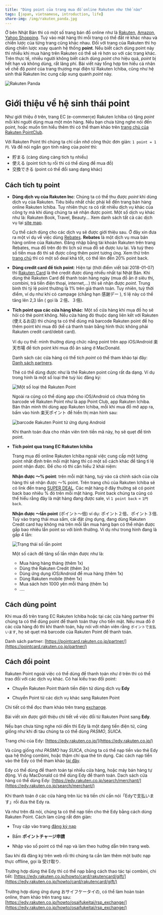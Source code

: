 ```yaml
---
title: "Dùng point của trang mua đồ online Rakuten như thế nào"
tags: [japan, vietnamese, introduction, life]
share-img: /img/rakuten_panda.jpg
---
```


Ở bên Nhật Bản thì có một số trang bán đồ online như là [Rakuten](https://www.rakuten.co.jp/), [Amazon](https://www.amazon.co.jp/), [Yahoo Shopping](https://shopping.yahoo.co.jp/). Tuỳ vào mặt hàng thì mỗi trang có thể đắt rẻ khác nhau và chiến lược của từng trang cũng khác nhau. Đối với trang của Rakuten thì họ dùng chiến lược xoay quanh hệ thống **point**. Nếu biết cách dùng point này thì nhiều khi mua hàng trên Rakuten có thể sẽ rẻ hơn so với các trang khác. Trên thực tế, nhiều người không biết cách dùng *point* cho hiệu quả, *point* bị hết hạn và không dùng, rất lãng phí. Bài viết này tổng hợp tìm hiểu cá nhân về chế độ *point* của trang thương mại điện tử Rakuten Ichiba, cũng như hệ sinh thái Rakuten Inc cung cấp xung quanh *point* này.

![Rakuten Panda](/img/rakuten_panda.jpg)

# Giới thiệu về hệ sinh thái point

Như giới thiệu ở trên, trang EC (e-commerce) Rakuten Ichiba có tặng *point* mỗi khi người dùng mua một món hàng. Nếu bạn chưa từng nghe nói đến point, hoặc muốn tìm hiểu thêm thì có thể tham khảo trên [trang chủ của Rakuten PointClub](https://point.rakuten.co.jp/guidance/?l-id=point_header_guidance).

Với Rakuten Point thì chúng ta chỉ cần nhớ công thức đơn giản: `1 point = 1円`. Và để nói ngắn gọn tính năng của *point* thì:

* 貯まる (càng dùng càng tích tụ nhiều)
* 使える (point tích tụ rồi thì có thể dùng để mua đồ)
* 交換できる (point có thể đổi sang dạng khác)

## Cách tích tụ point

* **Dùng dịch vụ của Rakuten Inc**: Chúng ta có thể thu được *point* khi dùng dịch vụ của Rakuten. Tiêu biểu nhất chắc phải kể đến trang bán hàng online Rakuten Ichiba. Tuy nhiên thực ra có rất nhiều dịch vụ khác của công ty mà khi dùng chúng ta sẽ nhận được point. Một số dịch vụ khác như là: Rakuten Book, Travel, Beauty... Xem danh sách tất cả các dịch vụ tại [site map](https://www.rakuten.co.jp/sitemap/). 

  Cụ thể cách dùng cho các dịch vụ sẽ được giới thiệu sau. Ở đây xin đưa ra một ví dụ về việc dùng [Rebates](https://www.rebates.jp/static/sem). **Rebates** là một dịch vụ mua bán hàng online của Rakuten. Đăng nhập bằng tài khoản Rakuten trên trang Rebates, mua đồ trên đó thì lịch sử mua đồ sẽ được lưu lại. Và tuỳ theo số tiền mua đó thì sẽ được công thêm point tương ứng. Xem thử trên [trang chủ](https://www.rebates.jp/) thì có một số deal khá tốt, có thể lên đến 20% point back.

* **Dùng credit card để tích point**: Hiện tại (thời điểm viết bài 2018-01-07) thì [Rakuten Card](https://www.rakuten-card.co.jp/) là thẻ credit được dùng nhiều nhất tại Nhật Bản. Khi dùng thẻ Rakuten Card để thanh toán hàng ngày (mua đồ ăn ở siêu thị, combini, trả tiền điện thoại, internet,...) thì sẽ nhận được *point*. Trung bình thì tỷ lệ point thường là 1% trên giá thanh toán. Tuy nhiên, tuỳ thời điểm, ví dụ như khi có campage (chẳng hạn 感謝デー ), tỉ lệ này có thể tăng lên 2,3 lần ( gọi là ２倍、３倍).

* **Tích point qua các cửa hàng khác**: Một số cửa hàng khi mua đồ họ sẽ hỏi có thẻ point không. Nếu cửa hàng đó thuộc dạng liên kết với Rakuten (使えるお店) thì chúng ta có thể dùng mã barcode Rakuten point để họ thêm point khi mua đồ (kể cả thanh toán bằng hình thức không phải Rakuten credit card/debit card). 

  Ví dụ cụ thể: mình thường dùng chức năng point trên app iOS/Android 楽天市場 để tích point khi mua đồ ăn sáng ở MacDonald. 
  
  Danh sách các cửa hàng có thể tích *point* có thể tham khảo tại đây: [Danh sách partners](https://pointcard.rakuten.co.jp/partner/).

  Thẻ có thể dùng được như là thẻ Rakuten point cũng rất đa dạng. Ví dụ trong hình là một số loại thẻ tuỳ lúc đăng ký:

  ![Một số loại thẻ Rakuten Point](/img/rakuten_point_card.png)

  Ngoài ra cũng có thể dùng app cho iOS/Android có chưa thông tin barcode về Rakuten Point như là app Point Club, app Rakuten Ichiba. Bản thân mình thì dùng app Rakuten Ichiba, mỗi khi mua đồ mở app ra, bấm vào hình 楽天ポイント để hiển thị màn hình sau:

  ![barcode Rakuten Point từ ứng dụng Android](/img/rakuten_point_app.png)

  Khi thanh toán đưa cho nhân viên tính tiền mã này, họ sẽ quẹt để tính point.

* **Tích point qua trang EC Rakuten Ichiba**

  Trang mua đồ online Rakuten Ichiba ngoài việc cung cấp một lượng point nhất định trên mỗi mặt hàng thì có một số cách khác để tăng tỉ lệ point nhận được. Để cho rõ thì cần hiểu 2 khái niệm: 

  **Nhận được 〜% point**: trên mỗi mặt hàng, tuỳ vào cả chính sách của cửa hàng thì sẽ nhận được 〜% point. Trên trang chủ của Rakuten Ichiba sẽ có link đến trang [SUPER DEAL](https://event.rakuten.co.jp/superdeal/timesale/). Các mặt hàng ở đây thường sẽ có point back bao nhiêu % đó trên mỗi mặt hàng. Point back chúng ta cũng có thể hiểu rằng đây là mặt hàng đang được sale, vì `1 point back` = `1円 back`.

  **Nhận được 〜lần point** (ポイント〜倍) ví dụ: ポイント２倍、ポイント３倍. Tuỳ vào trạng thái mua sắm, cài đặt ứng dụng, đang dùng Rakuten Credit card hay không mà trên mỗi lần mua hàng bạn có thể nhận được gấp bao nhiêu lần point so với bình thường. Ví dụ như trong hình đang là gấp 4 lần:

  ![Trạng thái số lần point](/img/rakuten_point.png)

    Một số cách để tăng số lần nhận được như là:

    * Mua hàng hàng tháng (thêm 1x)
    * Dùng thẻ Rakuten Credit (thêm 3x)
    * Dùng ứng dụng iOS/Android để mua hàng (thêm 1x)
    * Dùng Rakuten mobile (thêm 1x)
    * Mua sách hơn 1000 yên mỗi tháng (thêm 1x)
    * ....

## Cách dùng point

Khi mua đồ trên trang EC Rakuten Ichiba hoặc tại các cửa hàng partner thì chúng ta có thể dùng point để thanh toán thay cho tiền mặt. Nếu mua đồ ở các cửa hàng đó thì khi thanh toán, hãy nói với nhân viên rằng `ポイントで支払います`, họ sẽ quẹt mã barcode của Rakuten Point để thanh toán.

Danh sách partner: [https://pointcard.rakuten.co.jp/partner/](https://pointcard.rakuten.co.jp/partner/)

## Cách đổi point

Rakuten Point ngoài việc có thể dùng để thanh toán như ở trên thì có thể trao đổi với các dịch vụ khác. Có hai kiểu trao đổi point:

* Chuyển Rakuten Point thành tiền điện tử dùng dịch vụ **Edy**

* Chuyển Point từ các dịch vụ khác sang Rakuten Point

Chi tiết có thể đọc tham khảo trên trang [exchange](https://point.rakuten.co.jp/exchange/).

Bài viết xin được giới thiệu chi tiết về việc đổi từ Rakuten Point sang **Edy**.

Nếu bạn chưa từng nghe nói đến thì Edy là một dạng tiền điện tử, cũng giống như khi đi tàu chúng ta có thể dùng *PASMO*, *SUICA*.

Trang chủ của Edy: [https://edy.rakuten.co.jp/](https://edy.rakuten.co.jp/)

Và cũng giống như *PASMO* hay *SUICA*, chúng ta có thể nạp tiền vào thẻ Edy qua hệ thống combini, hoặc thậm chí qua thẻ tín dụng. Các cách nạp tiền vào thẻ Edy có thể tham khảo [tại đây](https://edy.rakuten.co.jp/howto/charge/).

Edy có thể dùng để thanh toán tại nhiều cửa hàng, hoặc máy bán hàng tự động. Ví dụ MacDonald có thể dùng Edy để thanh toán. Dach sách cửa hàng có thể dùng Edy: [https://edy.rakuten.co.jp/search/merchant/](https://edy.rakuten.co.jp/search/merchant/)

Khi thanh toán ở các cửa hàng trên lúc trả tiền chỉ cần nói「Edyで支払います」rồi đưa thẻ Edy ra.

Và như trên đã nói, chúng ta có thể nạp tiền cho thẻ Edy bằng cách dùng Rakuten Point. Cách làm cũng rất đơn giản:

* Truy cập vào trang [đăng ký nạp](https://pointcharge.edy.rakuten.co.jp/exchange/edy/)

* Bấm **ポイントチャージ申請**

* Nhập vào số point có thể nạp và làm theo hướng dẫn trên trang web.

Sau khi đã đăng ký trên web rồi thì chúng ta cần làm thêm một bước nạp thực offline, gọi là 受け取り.
 
Trường hợp dùng thẻ Edy thì có thể nạp bằng cách thao tác tại combini, chi tiết: [https://edy.rakuten.co.jp/howto/card/rakutencard/gift/](https://edy.rakuten.co.jp/howto/card/rakutencard/gift/)

Trường hợp dùng ứng dụng おサイフケータイの, có thể làm hoàn toàn online, tham khảo trên trang sau: [https://edy.rakuten.co.jp/howto/osaifukeitai/rsp_exchange/](https://edy.rakuten.co.jp/howto/osaifukeitai/rsp_exchange/)

